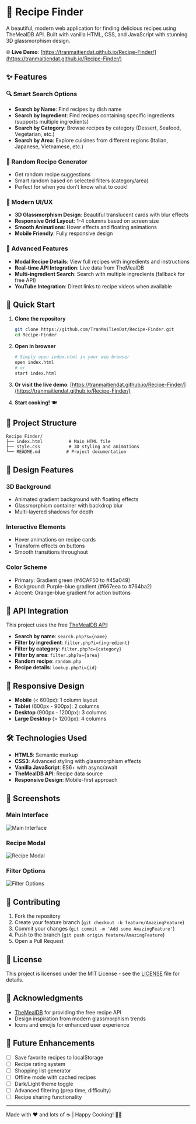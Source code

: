 # 🍳 Recipe Finder

A beautiful, modern web application for finding delicious recipes using TheMealDB API. Built with vanilla HTML, CSS, and JavaScript with stunning 3D glassmorphism design.

🌐 **Live Demo**: [https://tranmaitiendat.github.io/Recipe-Finder/](https://tranmaitiendat.github.io/Recipe-Finder/)

## ✨ Features

### 🔍 Smart Search Options
- **Search by Name**: Find recipes by dish name
- **Search by Ingredient**: Find recipes containing specific ingredients (supports multiple ingredients)
- **Search by Category**: Browse recipes by category (Dessert, Seafood, Vegetarian, etc.)
- **Search by Area**: Explore cuisines from different regions (Italian, Japanese, Vietnamese, etc.)

### 🎲 Random Recipe Generator
- Get random recipe suggestions
- Smart random based on selected filters (category/area)
- Perfect for when you don't know what to cook!

### 📱 Modern UI/UX
- **3D Glassmorphism Design**: Beautiful translucent cards with blur effects
- **Responsive Grid Layout**: 1-4 columns based on screen size
- **Smooth Animations**: Hover effects and floating animations
- **Mobile Friendly**: Fully responsive design

### 🔧 Advanced Features
- **Modal Recipe Details**: View full recipes with ingredients and instructions
- **Real-time API Integration**: Live data from TheMealDB
- **Multi-ingredient Search**: Search with multiple ingredients (fallback for free API)
- **YouTube Integration**: Direct links to recipe videos when available

## 🚀 Quick Start

1. **Clone the repository**
   ```bash
   git clone https://github.com/TranMaiTienDat/Recipe-Finder.git
   cd Recipe-Finder
   ```

2. **Open in browser**
   ```bash
   # Simply open index.html in your web browser
   open index.html
   # or
   start index.html
   ```

3. **Or visit the live demo**: [https://tranmaitiendat.github.io/Recipe-Finder/](https://tranmaitiendat.github.io/Recipe-Finder/)

4. **Start cooking!** 🍽️

## 📁 Project Structure

```
Recipe Finder/
├── index.html          # Main HTML file
├── style.css           # 3D styling and animations
└── README.md          # Project documentation
```

## 🎨 Design Features

### 3D Background
- Animated gradient background with floating effects
- Glassmorphism container with backdrop blur
- Multi-layered shadows for depth

### Interactive Elements
- Hover animations on recipe cards
- Transform effects on buttons
- Smooth transitions throughout

### Color Scheme
- Primary: Gradient green (#4CAF50 to #45a049)
- Background: Purple-blue gradient (#667eea to #764ba2)
- Accent: Orange-blue gradient for action buttons

## 🔗 API Integration

This project uses the free [TheMealDB API](https://www.themealdb.com/api.php):

- **Search by name**: `search.php?s={name}`
- **Filter by ingredient**: `filter.php?i={ingredient}`
- **Filter by category**: `filter.php?c={category}`
- **Filter by area**: `filter.php?a={area}`
- **Random recipe**: `random.php`
- **Recipe details**: `lookup.php?i={id}`

## 📱 Responsive Design

- **Mobile** (< 600px): 1 column layout
- **Tablet** (600px - 900px): 2 columns
- **Desktop** (900px - 1200px): 3 columns
- **Large Desktop** (> 1200px): 4 columns

## 🛠️ Technologies Used

- **HTML5**: Semantic markup
- **CSS3**: Advanced styling with glassmorphism effects
- **Vanilla JavaScript**: ES6+ with async/await
- **TheMealDB API**: Recipe data source
- **Responsive Design**: Mobile-first approach

## 🌟 Screenshots

### Main Interface
![Main Interface](screenshots/main-interface.png)

### Recipe Modal
![Recipe Modal](screenshots/recipe-modal.png)

### Filter Options
![Filter Options](screenshots/filter-options.png)

## 🤝 Contributing

1. Fork the repository
2. Create your feature branch (`git checkout -b feature/AmazingFeature`)
3. Commit your changes (`git commit -m 'Add some AmazingFeature'`)
4. Push to the branch (`git push origin feature/AmazingFeature`)
5. Open a Pull Request

## 📝 License

This project is licensed under the MIT License - see the [LICENSE](LICENSE) file for details.

## 🙏 Acknowledgments

- [TheMealDB](https://www.themealdb.com/) for providing the free recipe API
- Design inspiration from modern glassmorphism trends
- Icons and emojis for enhanced user experience

## 🔮 Future Enhancements

- [ ] Save favorite recipes to localStorage
- [ ] Recipe rating system
- [ ] Shopping list generator
- [ ] Offline mode with cached recipes
- [ ] Dark/Light theme toggle
- [ ] Advanced filtering (prep time, difficulty)
- [ ] Recipe sharing functionality

---

Made with ❤️ and lots of ☕ | Happy Cooking! 🍳✨
